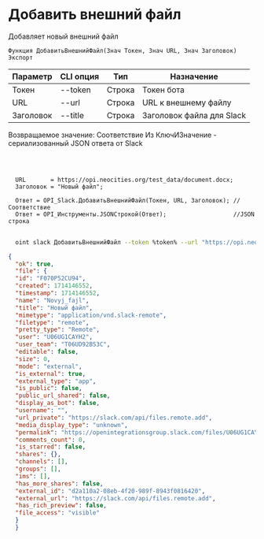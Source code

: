 ﻿---
sidebar_position: 3
---

# Добавить внешний файл
 Добавляет новый внешний файл



`Функция ДобавитьВнешнийФайл(Знач Токен, Знач URL, Знач Заголовок) Экспорт`

  | Параметр | CLI опция | Тип | Назначение |
  |-|-|-|-|
  | Токен | --token | Строка | Токен бота |
  | URL | --url | Строка | URL к внешнему файлу |
  | Заголовок | --title | Строка | Заголовок файла для Slack |

  
  Возвращаемое значение:   Соответствие Из КлючИЗначение - сериализованный JSON ответа от Slack

<br/>




```bsl title="Пример кода"
  
  URL       = https://opi.neocities.org/test_data/document.docx;
  Заголовок = "Новый файл";
  
  Ответ = OPI_Slack.ДобавитьВнешнийФайл(Токен, URL, Заголовок); //Соответствие
  Ответ = OPI_Инструменты.JSONСтрокой(Ответ);                   //JSON строка
```
        


```sh title="Пример команды CLI"
    
  oint slack ДобавитьВнешнийФайл --token %token% --url "https://opi.neocities.org/test_data/document.docx" --title %title%

```

```json title="Результат"
{
  "ok": true,
  "file": {
  "id": "F070P52CU94",
  "created": 1714146552,
  "timestamp": 1714146552,
  "name": "Novyj_fajl",
  "title": "Новый файл",
  "mimetype": "application/vnd.slack-remote",
  "filetype": "remote",
  "pretty_type": "Remote",
  "user": "U06UG1CAYH2",
  "user_team": "T06UD92BS3C",
  "editable": false,
  "size": 0,
  "mode": "external",
  "is_external": true,
  "external_type": "app",
  "is_public": false,
  "public_url_shared": false,
  "display_as_bot": false,
  "username": "",
  "url_private": "https://slack.com/api/files.remote.add",
  "media_display_type": "unknown",
  "permalink": "https://openintegrationsgroup.slack.com/files/U06UG1CAYH2/F070P52CU94/novyj_fajl",
  "comments_count": 0,
  "is_starred": false,
  "shares": {},
  "channels": [],
  "groups": [],
  "ims": [],
  "has_more_shares": false,
  "external_id": "d2a110a2-08eb-4f20-989f-8943f0816420",
  "external_url": "https://slack.com/api/files.remote.add",
  "has_rich_preview": false,
  "file_access": "visible"
  }
  }
```
